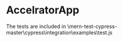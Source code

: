# AccelratorApp

The tests are included in \mern-test-cypress-master\cypress\integration\examples\test.js